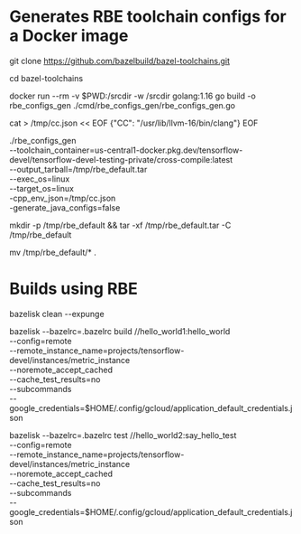 # Generates RBE toolchain configs for a Docker image
git clone https://github.com/bazelbuild/bazel-toolchains.git

cd bazel-toolchains

docker run --rm -v $PWD:/srcdir -w /srcdir golang:1.16 go build -o rbe_configs_gen ./cmd/rbe_configs_gen/rbe_configs_gen.go


cat > /tmp/cc.json << EOF
{"CC": "/usr/lib/llvm-16/bin/clang"}
EOF

./rbe_configs_gen \
  --toolchain_container=us-central1-docker.pkg.dev/tensorflow-devel/tensorflow-devel-testing-private/cross-compile:latest \
  --output_tarball=/tmp/rbe_default.tar \
  --exec_os=linux \
  --target_os=linux \
  -cpp_env_json=/tmp/cc.json \
  -generate_java_configs=false

mkdir -p /tmp/rbe_default && tar -xf /tmp/rbe_default.tar -C /tmp/rbe_default

mv /tmp/rbe_default/* .

# Builds using RBE
bazelisk clean --expunge

bazelisk --bazelrc=.bazelrc build //hello_world1:hello_world \
  --config=remote \
  --remote_instance_name=projects/tensorflow-devel/instances/metric_instance \
  --noremote_accept_cached \
  --cache_test_results=no \
  --subcommands \
  --google_credentials=$HOME/.config/gcloud/application_default_credentials.json

bazelisk --bazelrc=.bazelrc test //hello_world2:say_hello_test \
  --config=remote \
  --remote_instance_name=projects/tensorflow-devel/instances/metric_instance \
  --noremote_accept_cached \
  --cache_test_results=no \
  --subcommands \
  --google_credentials=$HOME/.config/gcloud/application_default_credentials.json

